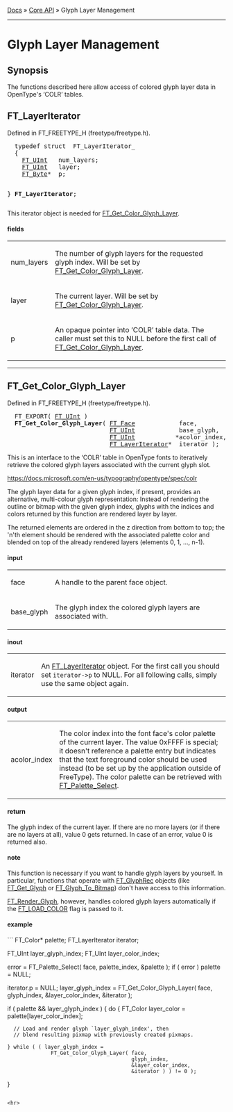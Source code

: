 [Docs](ft2-index.md) &raquo; [Core API](ft2-toc.md#core-api) &raquo; Glyph Layer Management

-------------------------------

# Glyph Layer Management

## Synopsis

The functions described here allow access of colored glyph layer data in OpenType's &lsquo;COLR&rsquo; tables.

## FT_LayerIterator

Defined in FT_FREETYPE_H (freetype/freetype.h).

<div class = "codehilite">
<pre>
  <span class="keyword">typedef</span> <span class="keyword">struct</span>  FT_LayerIterator_
  {
    <a href="../ft2-basic_types/index.html#ft_uint">FT_UInt</a>   num_layers;
    <a href="../ft2-basic_types/index.html#ft_uint">FT_UInt</a>   layer;
    <a href="../ft2-basic_types/index.html#ft_byte">FT_Byte</a>*  p;

  } <b>FT_LayerIterator</b>;
</pre>
</div>


This iterator object is needed for <a href="../ft2-layer_management/index.html#ft_get_color_glyph_layer">FT_Get_Color_Glyph_Layer</a>.

<h4>fields</h4>
<table class="fields">
<tr><td class="val" id="num_layers">num_layers</td><td class="desc">
<p>The number of glyph layers for the requested glyph index. Will be set by <a href="../ft2-layer_management/index.html#ft_get_color_glyph_layer">FT_Get_Color_Glyph_Layer</a>.</p>
</td></tr>
<tr><td class="val" id="layer">layer</td><td class="desc">
<p>The current layer. Will be set by <a href="../ft2-layer_management/index.html#ft_get_color_glyph_layer">FT_Get_Color_Glyph_Layer</a>.</p>
</td></tr>
<tr><td class="val" id="p">p</td><td class="desc">
<p>An opaque pointer into &lsquo;COLR&rsquo; table data. The caller must set this to NULL before the first call of <a href="../ft2-layer_management/index.html#ft_get_color_glyph_layer">FT_Get_Color_Glyph_Layer</a>.</p>
</td></tr>
</table>

<hr>

## FT_Get_Color_Glyph_Layer

Defined in FT_FREETYPE_H (freetype/freetype.h).

<div class = "codehilite">
<pre>
  FT_EXPORT( <a href="../ft2-basic_types/index.html#ft_uint">FT_UInt</a> )
  <b>FT_Get_Color_Glyph_Layer</b>( <a href="../ft2-base_interface/index.html#ft_face">FT_Face</a>            face,
                            <a href="../ft2-basic_types/index.html#ft_uint">FT_UInt</a>            base_glyph,
                            <a href="../ft2-basic_types/index.html#ft_uint">FT_UInt</a>           *acolor_index,
                            <a href="../ft2-layer_management/index.html#ft_layeriterator">FT_LayerIterator</a>*  iterator );
</pre>
</div>


This is an interface to the &lsquo;COLR&rsquo; table in OpenType fonts to iteratively retrieve the colored glyph layers associated with the current glyph slot.

<https://docs.microsoft.com/en-us/typography/opentype/spec/colr>

The glyph layer data for a given glyph index, if present, provides an alternative, multi-colour glyph representation: Instead of rendering the outline or bitmap with the given glyph index, glyphs with the indices and colors returned by this function are rendered layer by layer.

The returned elements are ordered in the z&nbsp;direction from bottom to top; the 'n'th element should be rendered with the associated palette color and blended on top of the already rendered layers (elements 0, 1, ..., n-1).

<h4>input</h4>
<table class="fields">
<tr><td class="val" id="face">face</td><td class="desc">
<p>A handle to the parent face object.</p>
</td></tr>
<tr><td class="val" id="base_glyph">base_glyph</td><td class="desc">
<p>The glyph index the colored glyph layers are associated with.</p>
</td></tr>
</table>

<h4>inout</h4>
<table class="fields">
<tr><td class="val" id="iterator">iterator</td><td class="desc">
<p>An <a href="../ft2-layer_management/index.html#ft_layeriterator">FT_LayerIterator</a> object. For the first call you should set <code>iterator-&gt;p</code> to NULL. For all following calls, simply use the same object again.</p>
</td></tr>
</table>

<h4>output</h4>
<table class="fields">
<tr><td class="val" id="acolor_index">acolor_index</td><td class="desc">
<p>The color index into the font face's color palette of the current layer. The value 0xFFFF is special; it doesn't reference a palette entry but indicates that the text foreground color should be used instead (to be set up by the application outside of FreeType).
The color palette can be retrieved with <a href="../ft2-color_management/index.html#ft_palette_select">FT_Palette_Select</a>.</p>
</td></tr>
</table>

<h4>return</h4>

The glyph index of the current layer. If there are no more layers (or if there are no layers at all), value&nbsp;0 gets returned. In case of an error, value&nbsp;0 is returned also.

<h4>note</h4>

This function is necessary if you want to handle glyph layers by yourself. In particular, functions that operate with <a href="../ft2-glyph_management/index.html#ft_glyphrec">FT_GlyphRec</a> objects (like <a href="../ft2-glyph_management/index.html#ft_get_glyph">FT_Get_Glyph</a> or <a href="../ft2-glyph_management/index.html#ft_glyph_to_bitmap">FT_Glyph_To_Bitmap</a>) don't have access to this information.

<a href="../ft2-base_interface/index.html#ft_render_glyph">FT_Render_Glyph</a>, however, handles colored glyph layers automatically if the <a href="../ft2-base_interface/index.html#ft_load_xxx">FT_LOAD_COLOR</a> flag is passed to it.

<h4>example</h4>
```
  FT_Color*         palette;
  FT_LayerIterator  iterator;

  FT_UInt  layer_glyph_index;
  FT_UInt  layer_color_index;


  error = FT_Palette_Select( face, palette_index, &palette );
  if ( error )
    palette = NULL;

  iterator.p        = NULL;
  layer_glyph_index = FT_Get_Color_Glyph_Layer( face,
                                                glyph_index,
                                                &layer_color_index,
                                                &iterator );

  if ( palette && layer_glyph_index )
  {
    do
    {
      FT_Color  layer_color = palette[layer_color_index];


      // Load and render glyph `layer_glyph_index', then
      // blend resulting pixmap with previously created pixmaps.

    } while ( ( layer_glyph_index =
                  FT_Get_Color_Glyph_Layer( face,
                                            glyph_index,
                                            &layer_color_index,
                                            &iterator ) ) != 0 );
  }
```

<hr>

